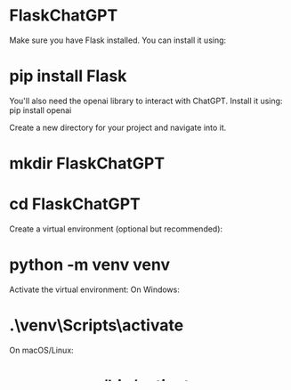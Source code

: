 # FlaskChatGPT

Make sure you have Flask installed. You can install it using:
# pip install Flask

You'll also need the openai library to interact with ChatGPT. Install it using:
pip install openai

Create a new directory for your project and navigate into it.
# mkdir FlaskChatGPT
# cd FlaskChatGPT

Create a virtual environment (optional but recommended):
# python -m venv venv


Activate the virtual environment:
On Windows:
# .\venv\Scripts\activate

On macOS/Linux:
# source venv/bin/activate

Run your Flask application:
In the terminal, run:
# python app.py
